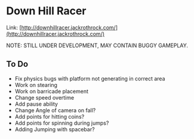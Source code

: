 # Down Hill Racer

Link: [http://downhillracer.jackrothrock.com/](http://downhillracer.jackrothrock.com/)

NOTE: STILL UNDER DEVELOPMENT, MAY CONTAIN BUGGY GAMEPLAY.

## To Do
- Fix physics bugs with platform not generating in correct area
- Work on stearing
- Work on barricade placement
- Change speed overtime
- Add pause ability
- Change Angle of camera on fall?
- Add points for hitting coins?
- Add points for spinning during jumps?
- Adding Jumping with spacebar?